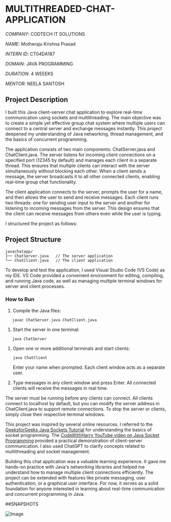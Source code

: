 # MULTITHREADED-CHAT-APPLICATION

*COMPANY*: CODTECH IT SOLUTIONS

*NAME*: Motheraju Krishna Prasad

*INTERN ID*: CT04DA187

*DOMAIN*: JAVA PROGRAMMING

*DURATION*: 4 WEEEKS

*MENTOR*: NEELA SANTOSH

## Project Description

I built this Java client-server chat application to explore real-time communication using sockets and multithreading. The main objective was to create a simple yet effective group chat system where multiple users can connect to a central server and exchange messages instantly. This project deepened my understanding of Java networking, thread management, and the basics of concurrent programming.

The application consists of two main components: ChatServer.java and ChatClient.java. The server listens for incoming client connections on a specified port (12345 by default) and manages each client in a separate thread. This ensures that multiple clients can interact with the server simultaneously without blocking each other. When a client sends a message, the server broadcasts it to all other connected clients, enabling real-time group chat functionality.

The client application connects to the server, prompts the user for a name, and then allows the user to send and receive messages. Each client runs two threads: one for sending user input to the server and another for listening to incoming messages from the server. This design ensures that the client can receive messages from others even while the user is typing.

I structured the project as follows:

## Project Structure
```
javachatapp/
├── ChatServer.java   // The server application
└── ChatClient.java   // The client application

```

To develop and test the application, I used Visual Studio Code (VS Code) as my IDE. VS Code provided a convenient environment for editing, compiling, and running Java code, as well as managing multiple terminal windows for server and client processes.

### How to Run

1. Compile the Java files:
```
   javac ChatServer.java ChatClient.java
```
1. Start the server in one terminal:
```
   java ChatServer
```
1. Open one or more additional terminals and start clients:
   ```
   java ChatClient
   ```
   Enter your name when prompted. Each client window acts as a separate user.
   
3. Type messages in any client window and press Enter. All connected clients will receive the messages in real time.

The server must be running before any clients can connect. All clients connect to localhost by default, but you can modify the server address in ChatClient.java to support remote connections. To stop the server or clients, simply close their respective terminal windows.

This project was inspired by several online resources. I referred to the [GeeksforGeeks Java Sockets Tutorial](https://www.geeksforgeeks.org/introduction-to-sockets-in-java/) for understanding the basics of socket programming. The [CodeWithHarry YouTube video on Java Socket Programming](https://www.youtube.com/watch?v=1bHhSxU4z6k) provided a practical demonstration of client-server communication. I also used ChatGPT to clarify concepts related to multithreading and socket management.

Building this chat application was a valuable learning experience. It gave me hands-on practice with Java's networking libraries and helped me understand how to manage multiple client connections efficiently. The project can be extended with features like private messaging, user authentication, or a graphical user interface. For now, it serves as a solid foundation for anyone interested in learning about real-time communication and concurrent programming in Java.

##SNAPSHOTS

![Image](https://github.com/user-attachments/assets/5ca30d2a-c827-4f86-9a76-151fe2796034)

